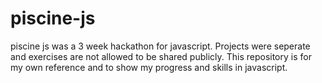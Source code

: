 # piscine-js

piscine js was a 3 week hackathon for javascript. Projects were seperate and exercises are not allowed to be shared publicly. This repository is for my own reference and to show my progress and skills in javascript.
